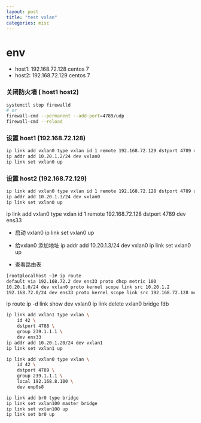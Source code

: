 ```yaml
---
layout: post
title: "test vxlan"
categories: misc
---
```


# env

- host1: 192.168.72.128 centos 7
- host2: 192.168.72.129 centos 7

### 关闭防火墙 ( host1 host2)
```sh
systemctl stop firewalld
# or
firewall-cmd --permanent --add-port=4789/udp
firewall-cmd --reload
```

### 设置 host1 (192.168.72.128)
```sh
ip link add vxlan0 type vxlan id 1 remote 192.168.72.129 dstport 4789 dev ens33
ip addr add 10.20.1.2/24 dev vxlan0
ip link set vxlan0 up
```

### 设置 host2 (192.168.72.129)
```sh
ip link add vxlan0 type vxlan id 1 remote 192.168.72.128 dstport 4789 dev ens33
ip addr add 10.20.1.3/24 dev vxlan0
ip link set vxlan0 up
```
ip link add vxlan0 type vxlan id 1 remote 192.168.72.128 dstport 4789 dev ens33

- 启动 vxlan0
ip link set vxlan0 up

- 给vxlan0 添加地址
ip addr add 10.20.1.3/24 dev vxlan0
ip link set vxlan0 up

- 查看路由表
```sh
[root@localhost ~]# ip route
default via 192.168.72.2 dev ens33 proto dhcp metric 100
10.20.1.0/24 dev vxlan0 proto kernel scope link src 10.20.1.2
192.168.72.0/24 dev ens33 proto kernel scope link src 192.168.72.128 metric 100
```

ip route
ip -d link show dev vxlan0
ip link delete vxlan0
bridge fdb


```sh
ip link add vxlan1 type vxlan \
    id 42 \
    dstport 4788 \
    group 239.1.1.1 \
    dev ens33
ip addr add 10.20.1.20/24 dev vxlan1
ip link set vxlan1 up

ip link add vxlan0 type vxlan \
    id 42 \
    dstport 4789 \
    group 239.1.1.1 \
    local 192.168.8.100 \
    dev enp0s8 

ip link add br0 type bridge
ip link set vxlan100 master bridge
ip link set vxlan100 up
ip link set br0 up
```
